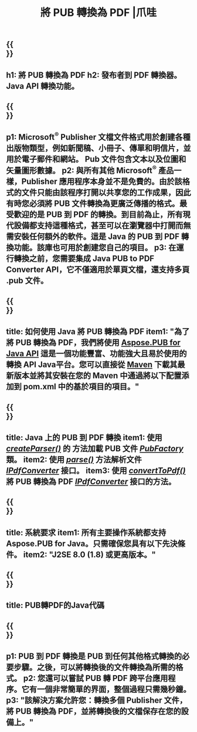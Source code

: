 ﻿---
translation: true
template: /_templates/conversion-child-java.md
title: 將 PUB 轉換為 PDF |爪哇
description: 在 Windows、Linux 和 Mac OS X 上使用 Java API 將 PUB 轉換為 PDF。發布者轉換功能可輕鬆集成到您自己的解決方案中。
url: /java/conversion/pub-to-pdf/
metakeywords: pub 到 pdf java，將 pub 轉換為 pdf java，java pub 到 pdf，publisher 到 pdf java
family: pub
platformtag: java
feature: conversion
---

{{<section banner>}}
---
h1: 將 PUB 轉換為 PDF
h2: 發布者到 PDF 轉換器。 Java API 轉換功能。
---

{{<section overview>}}
---
p1: Microsoft<sup>®</sup> Publisher 文檔文件格式用於創建各種出版物類型，例如新聞稿、小冊子、傳單和明信片，並用於電子郵件和網站。 Pub 文件包含文本以及位圖和矢量圖形數據。
p2: 與所有其他 Microsoft<sup>®</sup> 產品一樣，Publisher 應用程序本身並不是免費的。由於該格式的文件只能由該程序打開以共享您的工作成果，因此有時您必須將 PUB 文件轉換為更廣泛傳播的格式。最受歡迎的是 PUB 到 PDF 的轉換。到目前為止，所有現代設備都支持這種格式，甚至可以在瀏覽器中打開而無需安裝任何額外的軟件。這是 Java 的 PUB 到 PDF 轉換功能。該庫也可用於創建您自己的項目。
p3: 在運行轉換之前，您需要集成 Java PUB to PDF Converter API，它不僅適用於單頁文檔，還支持多頁 .pub 文件。
---

{{<section widget>}}
---
title: 如何使用 Java 將 PUB 轉換為 PDF
item1: "為了將 PUB 轉換為 PDF，我們將使用 [Aspose.PUB for Java API](https://products.aspose.com/pub/java) 這是一個功能豐富、功能強大且易於使用的轉換 API Java平台。您可以直接從 [Maven](https://repository.aspose.com/webapp/#/artifacts/browse/tree/General/repo/com/aspose/aspose-pub) 下載其最新版本並將其安裝在您的 Maven 中通過將以下配置添加到 pom.xml 中的基於項目的項目。"
---

{{<section feature1>}}
---
title: Java 上的 PUB 到 PDF 轉換
item1: 使用 [*createParser()*](https://reference.aspose.com/pub/java/com.aspose.pub/PubFactory#createParser-java.lang.String-) 的  方法加載 PUB 文件 [*PubFactory*](https://reference.aspose.com/pub/java/com.aspose.pub/PubFactory) 類。
item2: 使用 [*parse()*](https://reference.aspose.com/pub/java/com.aspose.pub/IPubParser#parse--) 方法解析文件 [*IPdfConverter*](https://reference.aspose.com/pub/java/com.aspose.pub/IPubParser) 接口。
item3: 使用 [*convertToPdf()*](https://reference.aspose.com/pub/java/com.aspose.pub/IPdfConverter#convertToPdf-com.aspose.pub.Document-java.lang.String-) 將 PUB 轉換為 PDF [*IPdfConverter*](https://reference.aspose.com/pub/java/com.aspose.pub/IPdfConverter) 接口的方法。
---

{{<section feature2>}}
---
title: 系統要求
item1: 所有主要操作系統都支持 Aspose.PUB for Java。只需確保您具有以下先決條件。
item2: "J2SE 8.0 (1.8) 或更高版本。"
---

{{<section codeexample>}}
---
title: PUB轉PDF的Java代碼
---

{{<section summary>}}
---
p1: PUB 到 PDF 轉換是 PUB 到任何其他格式轉換的必要步驟。之後，可以將轉換後的文件轉換為所需的格式。
p2: 您還可以嘗試 PUB 轉 PDF 跨平台應用程序。它有一個非常簡單的界面，整個過程只需幾秒鐘。
p3: "該解決方案允許您：轉換多個 Publisher 文件，將 PUB 轉換為 PDF，並將轉換後的文檔保存在您的設備上。"
---